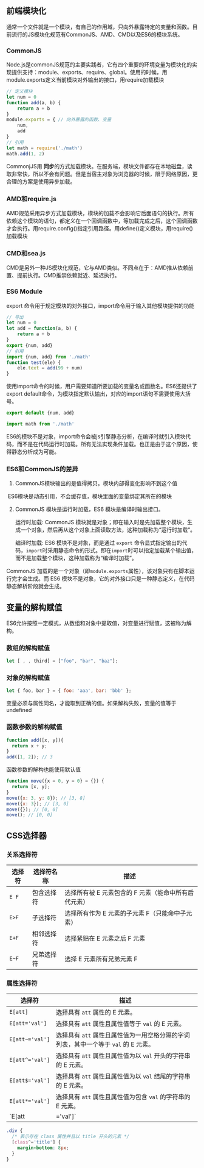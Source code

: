 ## 前端模块化

通常一个文件就是一个模块，有自己的作用域，只向外暴露特定的变量和函数。目前流行的JS模块化规范有CommonJS、AMD、CMD以及ES6的模块系统。

### CommonJS

Node.js是commonJS规范的主要实践者，它有四个重要的环境变量为模块化的实现提供支持：module、exports、require、global。使用的时候，用module.exports定义当前模块对外输出的接口，用require加载模块

```javascript
// 定义模块
let num = 0
function add(a, b) {
    return a + b
}
module.exports = { // 向外暴露的函数、变量
    num,
    add
}
// 引用
let math = require('./math')
math.add(1, 2)
```

CommonjJS用 **同步**的方式加载模块。在服务端，模块文件都存在本地磁盘，读取非常快，所以不会有问题。但是当宿主对象为浏览器的时候，限于网络原因，更合理的方案是使用异步加载。

### AMD和require.js

AMD规范采用异步方式加载模块，模块的加载不会影响它后面语句的执行。所有依赖这个模块的语句，都定义在一个回调函数中，等加载完成之后，这个回调函数才会执行。用require.config()指定引用路径。用define()定义模块，用require()加载模块

### CMD和sea.js

CMD是另外一种JS模块化规范，它与AMD类似。不同点在于：AMD推从依赖前置、提前执行。CMD推崇依赖就近、延迟执行。

### ES6 Module

export 命令用于规定模块的对外接口，import命令用于输入其他模块提供的功能

```javascript
// 导出
let num = 0 
let add = function(a, b) {
	return a + b
}
export {num, add}
// 引用
import {num, add} from './math'
function test(ele) {
    ele.text = add(99 + num)
}

```

使用import命令的时候，用户需要知道所要加载的变量名或函数名。ES6还提供了export default命令，为模块指定默认输出，对应的import语句不需要使用大括号。

```javascript
export default {num, add} 

import math from './math'
```

ES6的模块不是对象，import命令会被js引擎静态分析，在编译时就引入模块代码，而不是在代码运行时加载。所有无法实现条件加载。也正是由于这个原因，使得静态分析成为可能。

### ES6和CommonJS的差异

1. CommonJS模块输出的是值得拷贝。模块内部得变化影响不到这个值

​		ES6模块是动态引用，不会缓存值，模块里面的变量绑定其所在的模块

2. CommonJS 模块是运行时加载，ES6 模块是编译时输出接口。

   运行时加载: CommonJS 模块就是对象；即在输入时是先加载整个模块，生成一个对象，然后再从这个对象上面读取方法，这种加载称为“运行时加载”。

   编译时加载: ES6 模块不是对象，而是通过 `export` 命令显式指定输出的代码，`import`时采用静态命令的形式。即在`import`时可以指定加载某个输出值，而不是加载整个模块，这种加载称为“编译时加载”。

CommonJS 加载的是一个对象（即`module.exports`属性），该对象只有在脚本运行完才会生成。而 ES6 模块不是对象，它的对外接口只是一种静态定义，在代码静态解析阶段就会生成。



## 变量的解构赋值

ES6允许按照一定模式，从数组和对象中提取值，对变量进行赋值，这被称为解构。

### 数组的解构赋值

```javascript
let [ , , third] = ["foo", "bar", "baz"];
```

### 对象的解构赋值

```javascript
let { foo, bar } = { foo: 'aaa', bar: 'bbb' };
```

变量必须与属性同名，才能取到正确的值。如果解构失败，变量的值等于undefined

### 函数参数的解构赋值

```javascript
function add([x, y]){
  return x + y;
}
add([1, 2]); // 3
```



函数参数的解构也能使用默认值

```javascript
function move({x = 0, y = 0} = {}) {
  return [x, y];
}
move({x: 3, y: 8}); // [3, 8]
move({x: 3}); // [3, 0]
move({}); // [0, 0]
move(); // [0, 0]
```

## CSS选择器

### 关系选择符

| 选择符 | 选择符名称 | 描述                                                 |
| ------ | ---------- | ---------------------------------------------------- |
| `E F`  | 包含选择符 | 选择所有被 E 元素包含的 F 元素（能命中所有后代元素） |
| `E>F`  | 子选择符   | 选择所有作为 E 元素的子元素 F（只能命中子元素）      |
| `E+F`  | 相邻选择符 | 选择紧贴在 E 元素之后 F 元素                         |
| `E~F`  | 兄弟选择符 | 选择 E 元素所有兄弟元素 F                            |

### 属性选择符

| 选择符          | 描述                                                         |
| --------------- | ------------------------------------------------------------ |
| `E[att]`        | 选择具有 `att` 属性的 E 元素。                               |
| `E[att='val']`  | 选择具有 `att` 属性且属性值等于 `val` 的 E 元素。            |
| `E[att~='val']` | 选择具有 `att` 属性且属性值为一用空格分隔的字词列表，其中一个等于 `val` 的 E 元素。 |
| `E[att^='val']` | 选择具有 `att` 属性且属性值为以 `val` 开头的字符串的 E 元素。 |
| `E[att$='val']` | 选择具有 `att` 属性且属性值为以 `val` 结尾的字符串的 E 元素。 |
| `E[att*='val']` | 选择具有 `att` 属性且属性值为包含 `val` 的字符串的 E 元素。  |
| `E[att|='val']` | 选择具有 `att` 属性且属性值为以 `val` 开头并用连接符 `-` 分隔的字符串的 E 元素，如果属性值仅为 `val`，也将被选择。 |

```css
.div {
  /* 表示存在 class 属性并且以 title 开头的元素 */
  [class^='title'] {
    margin-bottom: 8px;
  }
}
```

